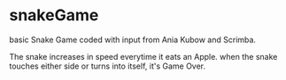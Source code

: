 # snakeGame

basic Snake Game coded with input from Ania Kubow and Scrimba.

The snake increases in speed everytime it eats an Apple. when the snake touches either side or turns into itself, it's Game Over.
